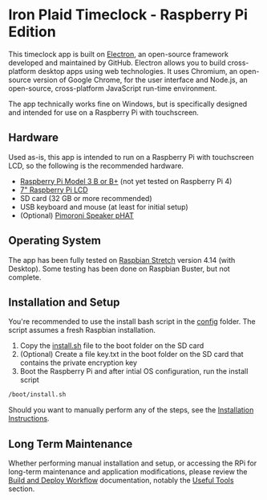 # Iron Plaid Timeclock - Raspberry Pi Edition

This timeclock app is built on [Electron](https://electronjs.org/), an open-source framework developed and maintained by GitHub.  Electron allows you to build cross-platform desktop apps using web technologies.  It uses Chromium, an open-source version of Google Chrome, for the user interface and Node.js, an open-source, cross-platform JavaScript run-time environment.

The app technically works fine on Windows, but is specifically designed and intended for use on a Raspberry Pi with touchscreen.

## Hardware
Used as-is, this app is intended to run on a Raspberry Pi with touchscreen LCD, so the following is the recommended hardware.
- [Raspberry Pi Model 3 B or B+](https://www.raspberrypi.org/products/) (not yet tested on Raspberry Pi 4)
- [7" Raspberry Pi LCD](https://www.raspberrypi.org/products/raspberry-pi-touch-display/)
- SD card (32 GB or more recommended)
- USB keyboard and mouse (at least for initial setup)
- (Optional) [Pimoroni Speaker pHAT](https://shop.pimoroni.com/products/speaker-phat)

## Operating System
The app has been fully tested on [Raspbian Stretch](https://www.raspberrypi.org/downloads/raspbian/) version 4.14 (with Desktop).  Some testing has been done on Raspbian Buster, but not complete.

## Installation and Setup
You're recommended to use the install bash script in the [config](config) folder.  The script assumes a fresh Raspbian installation.
1. Copy the [install.sh](config/install.sh) file to the boot folder on the SD card 
2. (Optional) Create a file key.txt in the boot folder on the SD card that contains the private encryption key
3. Boot the Raspberry Pi and after intial OS configuration, run the install script
```bash
/boot/install.sh
```

Should you want to manually perform any of the steps, see the [Installation Instructions](INSTALLATION.md).

## Long Term Maintenance
Whether performing manual installation and setup, or accessing the RPi for long-term maintenance and application modifications, please review the [Build and Deploy Workflow](RPIBUILD.md) documentation, notably the [Useful Tools](RPIBUILD.md#useful-tools) section.


